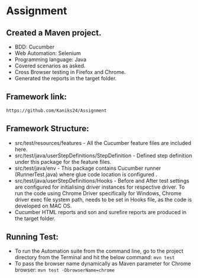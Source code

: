 # Assignment
## Created a Maven project. 

* BDD: Cucumber 
* Web Automation: Selenium 
* Programming language: Java 
* Covered scenarios as asked.
* Cross Browser testing in Firefox and Chrome.
* Generated the reports in the target folder.

## Framework link:

`https://github.com/Kaniks24/Assignment`

## Framework Structure:

* src/test/resources/features - All the Cucumber feature files are included here.
* src/test/java/userStepDefinitions/StepDefinition - Defined step definition under this package for the feature files.
* src/test/java/env - This package contains Cucumber runner (RunnerTest.java) where glue code location is configured .
* src/test/java/userStepDefinitions/Hooks - Before and After test settings are configured for initialising driver instances for respective   driver. To run the code using Chrome Driver specifically for Windows, Chrome driver exec file system path, needs to be set in Hooks     file, as the code is developed on MAC OS.
* Cucumber HTML reports and son and surefire reports are produced in the target folder.

## Running Test:

* To run the Automation suite from the command line, go to the project directory from the Terminal and hit the below command:
   `mvn test`
* To pass the browser name dynamically as Maven parameter for Chrome browser:
   `mvn test -DbrowserName=chrome`


